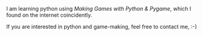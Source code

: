 I am learning python using *Making Games with Python & Pygame*, which I found on the internet coincidently.

If you are interested in python and game-making, feel free to contact me, :-)
